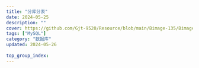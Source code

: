 ```yaml
---
title: "分库分表"
date: 2024-05-25
description: ""
cover: https://github.com/Gjt-9520/Resource/blob/main/Bimage-135/Bimage27.jpg?raw=true
tags: ["MySQL"]
category: "数据库"
updated: 2024-05-26
 
top_group_index: 
---
```


# 